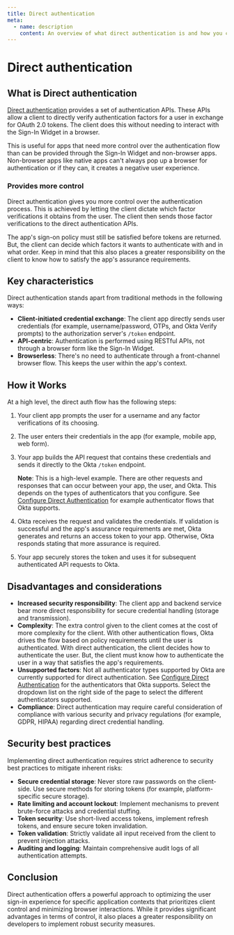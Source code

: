 ```yaml
---
title: Direct authentication
meta:
  - name: description
    content: An overview of what direct authentication is and how you can use it.
---
```


# Direct authentication

<!-- Direct authentication simplifies the authentication flow, enhances user experience by minimizing redirects, and provides developers with greater control over security measures. -->
## What is Direct authentication

[Direct authentication](/docs/guides/configure-direct-auth-grants/aotp/main/) provides a set of authentication APIs. These APIs allow a client to directly verify authentication factors for a user in exchange for OAuth 2.0 tokens. The client does this without needing to interact with the Sign-In Widget in a browser.

This is useful for apps that need more control over the authentication flow than can be provided through the Sign-In Widget and non-browser apps. Non-browser apps like native apps can't always pop up a browser for authentication or if they can, it creates a negative user experience.

### Provides more control

Direct authentication gives you more control over the authentication process. This is achieved by letting the client dictate which factor verifications it obtains from the user. The client then sends those factor verifications to the direct authentication APIs.

The app's sign-on policy must still be satisfied before tokens are returned. But, the client can decide which factors it wants to authenticate with and in what order. Keep in mind that this also places a greater responsibility on the client to know how to satisfy the app's assurance requirements.

## Key characteristics

Direct authentication stands apart from traditional methods in the following ways:

* **Client-initiated credential exchange**: The client app directly sends user credentials (for example, username/password, OTPs, and Okta Verify prompts) to the authorization server's `/token` endpoint.
* **API-centric**: Authentication is performed using RESTful APIs, not through a browser form like the Sign-In Widget.
* **Browserless**: There's no need to authenticate through a front-channel browser flow. This keeps the user within the app's context.

## How it Works

At a high level, the direct auth flow has the following steps:

1. Your client app prompts the user for a username and any factor verifications of its choosing.
2. The user enters their credentials in the app (for example, mobile app, web form).
3. Your app builds the API request that contains these credentials and sends it directly to the Okta  `/token` endpoint.

    **Note**: This is a high-level example. There are other requests and responses that can occur between your app, the user, and Okta. This depends on the types of authenticators that you configure. See [Configure Direct Authentication](/docs/guides/configure-direct-auth-grants/aotp/main/) for example authenticator flows that Okta supports.

4. Okta receives the request and validates the credentials. If validation is successful and the app's assurance requirements are met, Okta generates and returns an access token to your app. Otherwise, Okta responds stating that more assurance is required.
5. Your app securely stores the token and uses it for subsequent authenticated API requests to Okta.

## Disadvantages and considerations

* **Increased security responsibility**: The client app and backend service bear more direct responsibility for secure credential handling (storage and transmission).
* **Complexity**: The extra control given to the client comes at the cost of more complexity for the client. With other authentication flows, Okta drives the flow based on policy requirements until the user is authenticated. With direct authentication, the client decides how to authenticate the user. But, the client must know how to authenticate the user in a way that satisfies the app's requirements.
* **Unsupported factors**: Not all authenticator types supported by Okta are currently supported for direct authentication. See [Configure Direct Authentication](/docs/guides/configure-direct-auth-grants/aotp/main/) for the authenticators that Okta supports. Select the dropdown list on the right side of the page to select the different authenticators supported.
* **Compliance**: Direct authentication may require careful consideration of compliance with various security and privacy regulations (for example, GDPR, HIPAA) regarding direct credential handling.

## Security best practices

Implementing direct authentication requires strict adherence to security best practices to mitigate inherent risks:

* **Secure credential storage**: Never store raw passwords on the client-side. Use secure methods for storing tokens (for example, platform-specific secure storage).
* **Rate limiting and account lockout**: Implement mechanisms to prevent brute-force attacks and credential stuffing.
* **Token security**: Use short-lived access tokens, implement refresh tokens, and ensure secure token invalidation.
* **Token validation**: Strictly validate all input received from the client to prevent injection attacks.
* **Auditing and logging**: Maintain comprehensive audit logs of all authentication attempts.

## Conclusion

Direct authentication offers a powerful approach to optimizing the user sign-in experience for specific application contexts that prioritizes client control and minimizing browser interactions. While it provides significant advantages in terms of control, it also places a greater responsibility on developers to implement robust security measures.
